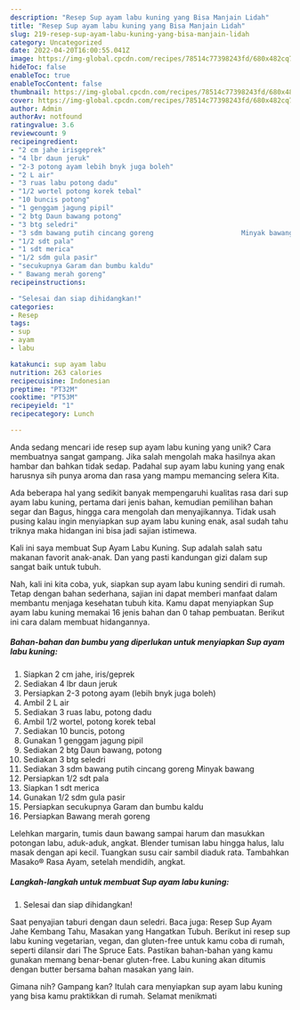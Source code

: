 ```yaml
---
description: "Resep Sup ayam labu kuning yang Bisa Manjain Lidah"
title: "Resep Sup ayam labu kuning yang Bisa Manjain Lidah"
slug: 219-resep-sup-ayam-labu-kuning-yang-bisa-manjain-lidah
category: Uncategorized
date: 2022-04-20T16:00:55.041Z
image: https://img-global.cpcdn.com/recipes/78514c77398243fd/680x482cq70/sup-ayam-labu-kuning-foto-resep-utama.jpg
hideToc: false
enableToc: true
enableTocContent: false
thumbnail: https://img-global.cpcdn.com/recipes/78514c77398243fd/680x482cq70/sup-ayam-labu-kuning-foto-resep-utama.jpg
cover: https://img-global.cpcdn.com/recipes/78514c77398243fd/680x482cq70/sup-ayam-labu-kuning-foto-resep-utama.jpg
author: Admin
authorAv: notfound
ratingvalue: 3.6
reviewcount: 9
recipeingredient:
- "2 cm jahe irisgeprek"
- "4 lbr daun jeruk"
- "2-3 potong ayam lebih bnyk juga boleh"
- "2 L air"
- "3 ruas labu potong dadu"
- "1/2 wortel potong korek tebal"
- "10 buncis potong"
- "1 genggam jagung pipil"
- "2 btg Daun bawang potong"
- "3 btg seledri"
- "3 sdm bawang putih cincang goreng                      Minyak bawang"
- "1/2 sdt pala"
- "1 sdt merica"
- "1/2 sdm gula pasir"
- "secukupnya Garam dan bumbu kaldu"
- " Bawang merah goreng"
recipeinstructions:

- "Selesai dan siap dihidangkan!"
categories:
- Resep
tags:
- sup
- ayam
- labu

katakunci: sup ayam labu 
nutrition: 263 calories
recipecuisine: Indonesian
preptime: "PT32M"
cooktime: "PT53M"
recipeyield: "1"
recipecategory: Lunch

---
```





Anda sedang mencari ide resep sup ayam labu kuning yang unik? Cara membuatnya sangat gampang. Jika salah mengolah maka hasilnya akan hambar dan bahkan tidak sedap. Padahal sup ayam labu kuning yang enak harusnya sih punya aroma dan rasa yang mampu memancing selera Kita.





Ada beberapa hal yang sedikit banyak mempengaruhi kualitas rasa dari sup ayam labu kuning, pertama dari jenis bahan, kemudian pemilihan bahan segar dan Bagus, hingga cara mengolah dan menyajikannya. Tidak usah pusing kalau ingin menyiapkan sup ayam labu kuning enak,      asal sudah tahu triknya maka hidangan ini bisa jadi sajian istimewa.














Kali ini saya membuat Sup Ayam Labu Kuning. Sup adalah salah satu makanan favorit anak-anak. Dan yang pasti kandungan gizi dalam sup sangat baik untuk tubuh.






Nah, kali ini kita coba, yuk, siapkan sup ayam labu kuning sendiri di rumah. Tetap dengan bahan sederhana, sajian ini dapat memberi manfaat dalam membantu menjaga kesehatan tubuh kita. Kamu dapat menyiapkan Sup ayam labu kuning memakai 16 jenis bahan dan 0 tahap pembuatan. Berikut ini cara dalam membuat hidangannya.

<!--inarticleads1-->

##### Bahan-bahan dan bumbu yang diperlukan untuk menyiapkan Sup ayam labu kuning:

1. Siapkan 2 cm jahe, iris/geprek
1. Sediakan 4 lbr daun jeruk
1. Persiapkan 2-3 potong ayam (lebih bnyk juga boleh)
1. Ambil 2 L air
1. Sediakan 3 ruas labu, potong dadu
1. Ambil 1/2 wortel, potong korek tebal
1. Sediakan 10 buncis, potong
1. Gunakan 1 genggam jagung pipil
1. Sediakan 2 btg Daun bawang, potong
1. Sediakan 3 btg seledri
1. Sediakan 3 sdm bawang putih cincang goreng                      Minyak bawang
1. Persiapkan 1/2 sdt pala
1. Siapkan 1 sdt merica
1. Gunakan 1/2 sdm gula pasir
1. Persiapkan secukupnya Garam dan bumbu kaldu
1. Persiapkan  Bawang merah goreng


Lelehkan margarin, tumis daun bawang sampai harum dan masukkan potongan labu, aduk-aduk, angkat. Blender tumisan labu hingga halus, lalu masak dengan api kecil. Tuangkan susu cair sambil diaduk rata. Tambahkan Masako® Rasa Ayam, setelah mendidih, angkat. 

<!--inarticleads2-->

##### Langkah-langkah untuk membuat Sup ayam labu kuning:


1. Selesai dan siap dihidangkan!

Saat penyajian taburi dengan daun seledri. Baca juga: Resep Sup Ayam Jahe Kembang Tahu, Masakan yang Hangatkan Tubuh. Berikut ini resep sup labu kuning vegetarian, vegan, dan gluten-free untuk kamu coba di rumah, seperti dilansir dari The Spruce Eats. Pastikan bahan-bahan yang kamu gunakan memang benar-benar gluten-free. Labu kuning akan ditumis dengan butter bersama bahan masakan yang lain. 

Gimana nih? Gampang kan? Itulah cara menyiapkan sup ayam labu kuning yang bisa kamu praktikkan di rumah. Selamat menikmati
